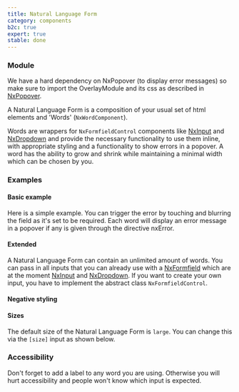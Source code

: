 ```yaml
---
title: Natural Language Form
category: components
b2c: true
expert: true
stable: done
---
```

### Module
We have a hard dependency on NxPopover (to display error messages) so make sure to import the OverlayModule and its css as described in [NxPopover](./documentation/popover/overview).

A Natural Language Form is a composition of your usual set of html elements and 'Words' (`NxWordComponent`).

Words are wrappers for `NxFormfieldControl` components like [NxInput](./documentation/input/overview) and [NxDropdown](./documentation/dropdown/overview) and provide the necessary functionality to use them inline, with appropriate styling and a functionality to show errors in a popover. A word has the ability to grow and shrink while maintaining a minimal width which can be chosen by you.

### Examples

#### Basic example
Here is a simple example. You can trigger the error by touching and blurring the field as it's set to be required. Each word will display an error message in a popover if any is given through the directive nxError.

<!-- example(natural-language-form-basic) -->

#### Extended
A Natural Language Form can contain an unlimited amount of words. You can pass in all inputs that you can already use with a [NxFormfield](./documentation/formfield/overview) which are at the moment [NxInput](./documentation/input/overview) and [NxDropdown](./documentation/dropdown/overview). If you want to create your own input, you have to implement the abstract class `NxFormfieldControl`.

<!-- example(natural-language-form-extended) -->

#### Negative styling

<!-- example(natural-language-form-negative) -->

#### Sizes
The default size of the Natural Language Form is `large`. You can change this via the `[size]` input as shown below.

<!-- example(natural-language-form-sizes) -->

### Accessibility
Don't forget to add a label to any word you are using. Otherwise you will hurt accessibility and people won't know which input is expected.
